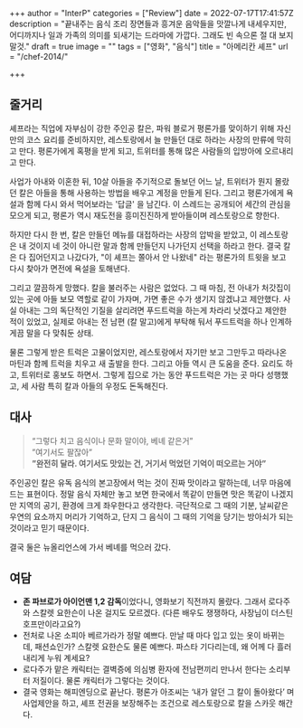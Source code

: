 +++
author = "InterP"
categories = ["Review"]
date = 2022-07-17T17:41:57Z
description = "끝내주는 음식 조리 장면들과 흥겨운 음악들을 맛깔나게 내세우지만, 어디까지나 일과 가족의 의미를 되새기는 드라마에 가깝다. 그래도 빈 속으론 절 대 보지 말것."
draft = true
image = ""
tags = ["영화", "음식"]
title = "아메리칸 셰프"
url = "/chef-2014/"

+++
## 줄거리

셰프라는 직업에 자부심이 강한 주인공 칼은, 파워 블로거 평론가를 맞이하기 위해 자신만의 코스 요리를 준비하지만, 레스토랑에서 늘 만들던 대로 하라는 사장의 만류에 막히고 만다. 평론가에게 혹평을 받게 되고, 트위터를 통해 많은 사람들의 입방아에 오르내리고 만다. 

사업가 아내와 이혼한 뒤, 10살 아들을 주기적으로 돌보던 어느 날, 트위터가 뭔지 몰랐던 칼은 아들을 통해 사용하는 방법을 배우고 계정을 만들게 된다. 그리고 평론가에게 욕설과 함께 다시 와서 먹어보라는 '답글' 을 남긴다. 이 스레드는 공개되어 세간의 관심을 모으게 되고, 평론가 역시 재도전을 흥미진진하게 받아들이며 레스토랑으로 향한다.

하지만 다시 한 번, 칼은 만들던 메뉴를 대접하라는 사장의 압박을 받았고, 이 레스토랑은 내 것이지 네 것이 아니란 말과 함께 만들던지 나가던지 선택을 하라고 한다. 결국 칼은 다 집어던지고 나갔다가, "이 셰프는 쫄아서 안 나왔네" 라는 평론가의 트윗을 보고 다시 찾아가 면전에 욕설을 토해낸다. 

그리고 깔끔하게 망했다. 칼을 불러주는 사람은 없었다. 그 때 마침, 전 아내가 처갓집이 있는 곳에 아들 보모 역할로 같이 가자며, 가면 좋은 수가 생기지 않겠냐고 제안했다. 사실 아내는 그의 독단적인 기질을 살리려면 푸드트럭을 하는게 차라리 낫겠다고 제안한 적이 있었고, 실제로 아내는 전 남편 (칼 말고)에게 부탁해 둬서 푸드트럭을 하나 인계하게끔 말을 다 맞춰둔 상태. 

물론 그렇게 받은 트럭은 고물이었지만, 레스토랑에서 자기만 보고 그만두고 따라나온 마틴과 함께 트럭을 치우고 새 출발을 한다. 그리고 아들 역시 큰 도움을 준다. 요리도 하고, 트위터로 홍보도 하면서. 그렇게 집으로 가는 동안 푸드트럭은 가는 곳 마다 성행했고, 세 사람 특히 칼과 아들의 우정도 돈독해진다.

## 대사

> “그렇다 치고 음식이나 문화 말이야, 베녜 같은거”  
> ”여기서도 팔잖아”   
> **”완전히 달라. 여기서도 맛있는 건, 거기서 먹었던 기억이 떠오르는 거야”**

주인공인 칼은 유독 음식의 본고장에서 먹는 것이 진짜 맛이라고 말하는데, 너무 마음에 드는 표현이다. 정말 음식 자체만 놓고 보면 한국에서 똑같이 만들면 맛은 똑같이 나겠지만 지역의 공기, 환경에 크게 좌우한다고 생각한다. 극단적으로 그 때의 기분, 날씨같은 우연의 요소까지 머리가 기억하고, 단지 그 음식이 그 때의 기억을 당기는 방아쇠가 되는 것이라고 믿기 때문이다.

결국 둘은 뉴올리언스에 가서 베녜를 먹으러 갔다.

## 여담

* **존 파브로가 아이언맨 1,2 감독**이었다니, 영화보기 직전까지 몰랐다. 그래서 로다주와 스칼렛 요한슨이 나온 걸지도 모르겠다. (다른 배우도 쟁쟁하다, 사장님이 더스틴 호프만이라고요?)
* 전처로 나온 소피아 베르가라가 정말 예쁘다. 만날 때 마다 입고 있는 옷이 바뀌는데, 패션쇼인가? 스칼렛 요한슨도 물론 예쁘다. 파스타 기다리는데, 왜 어께 다 흘러내리게 누워 계세요?
* 로다주가 맡은 캐릭터는 결벽증에 의심병 환자에 전남편끼리 만나서 한다는 소리부터 저질이다. 물론 캐릭터가 그렇다는 것이다.
* 결국 영화는 해피엔딩으로 끝난다. 평론가 아조씨는 ‘내가 알던 그 칼이 돌아왔다’ 며 사업제안을 하고, 셰프 전권을 보장해주는 조건으로 레스토랑으로 칼을 스카웃 해간다.